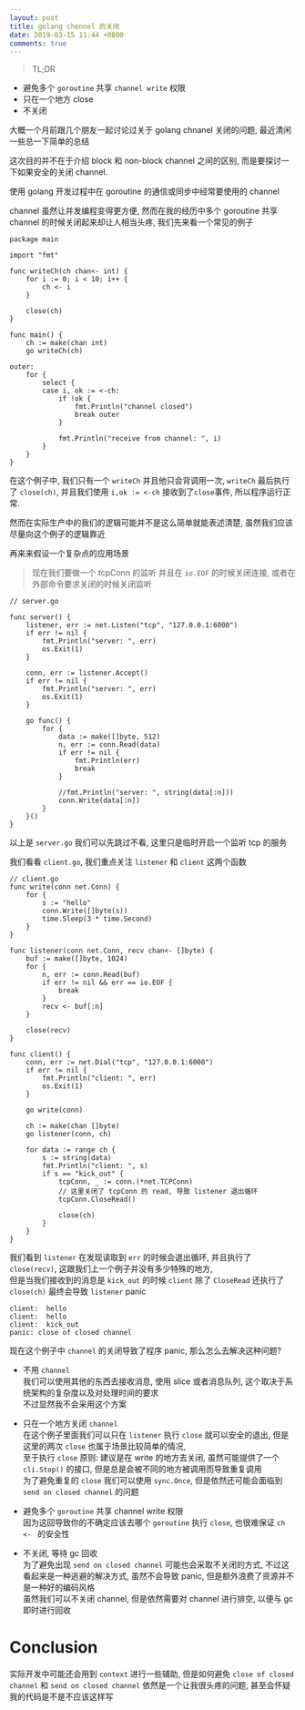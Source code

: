 ```yaml
---
layout: post
title: golang chennel 的关闭
date: 2019-03-15 11:44 +0800
comments: true
---
```


> TL;DR
- 避免多个 `goroutine` 共享 `channel write` 权限  
- 只在一个地方 close
- 不关闭

大概一个月前跟几个朋友一起讨论过关于 golang chnanel 关闭的问题, 最近清闲一些总一下简单的总结  

这次目的并不在于介绍 block 和 non-block channel 之间的区别, 而是要探讨一下如果安全的关闭 channel.  

使用 golang 开发过程中在 goroutine 的通信或同步中经常要使用的 channel  

channel 虽然让并发编程变得更方便, 然而在我的经历中多个 goroutine 共享 channel 的时候关闭起来却让人相当头疼, 我们先来看一个常见的例子  
```golang
package main

import "fmt"

func writeCh(ch chan<- int) {
	for i := 0; i < 10; i++ {
		ch <- i
	}

	close(ch)
}

func main() {
	ch := make(chan int)
	go writeCh(ch)

outer:
	for {
		select {
		case i, ok := <-ch:
			if !ok {
				fmt.Println("channel closed")
				break outer
			}

			fmt.Println("receive from channel: ", i)
		}
	}
}
```
在这个例子中, 我们只有一个 `writeCh` 并且他只会背调用一次, `writeCh` 最后执行了 `close(ch)`, 并且我们使用 `i,ok := <-ch` 接收到了`close`事件, 所以程序运行正常.  

然而在实际生产中的我们的逻辑可能并不是这么简单就能表述清楚, 虽然我们应该尽量向这个例子的逻辑靠近  

再来来假设一个复杂点的应用场景  
> 现在我们要做一个 tcpConn 的监听 并且在 `io.EOF` 的时候关闭连接, 或者在外部命令要求关闭的时候关闭监听  

```golang
// server.go

func server() {
	listener, err := net.Listen("tcp", "127.0.0.1:6000")
	if err != nil {
		fmt.Println("server: ", err)
		os.Exit(1)
	}

	conn, err := listener.Accept()
	if err != nil {
		fmt.Println("server: ", err)
		os.Exit(1)
	}

	go func() {
		for {
			data := make([]byte, 512)
			n, err := conn.Read(data)
			if err != nil {
				fmt.Println(err)
				break
			}

			//fmt.Println("server: ", string(data[:n]))
			conn.Write(data[:n])
		}
	}()
}
```
以上是 `server.go` 我们可以先跳过不看, 这里只是临时开启一个监听 tcp 的服务  

我们看看 `client.go`,  我们重点关注 `listener` 和 `client` 这两个函数  
```golang
// client.go
func write(conn net.Conn) {
	for {
		s := "hello"
		conn.Write([]byte(s))
		time.Sleep(3 * time.Second)
	}
}

func listener(conn net.Conn, recv chan<- []byte) {
	buf := make([]byte, 1024)
	for {
		n, err := conn.Read(buf)
		if err != nil && err == io.EOF {
			break
		}
		recv <- buf[:n]
	}

	close(recv)
}

func client() {
	conn, err := net.Dial("tcp", "127.0.0.1:6000")
	if err != nil {
		fmt.Println("client: ", err)
		os.Exit(1)
	}

	go write(conn)

	ch := make(chan []byte)
	go listener(conn, ch)

	for data := range ch {
		s := string(data)
		fmt.Println("client: ", s)
		if s == "kick_out" {
			tcpConn, _ := conn.(*net.TCPConn)
            // 这里关闭了 tcpConn 的 read, 导致 listener 退出循环
			tcpConn.CloseRead()

			close(ch)
		}
	}
}
```
我们看到 `listener` 在发现读取到 `err` 的时候会退出循环, 并且执行了 `close(recv)`, 这跟我们上一个例子并没有多少特殊的地方,   
但是当我们接收到的消息是 `kick_out` 的时候 `client` 除了 `CloseRead` 还执行了 `close(ch)` 最终会导致 `listener` panic  
```text
client:  hello
client:  hello
client:  kick_out
panic: close of closed channel
```

现在这个例子中 `channel` 的关闭导致了程序 panic, 那么怎么去解决这种问题?  

- 不用 `channel`  
我们可以使用其他的东西去接收消息, 使用 slice 或者消息队列, 这个取决于系统架构的复杂度以及对处理时间的要求  
不过显然我不会采用这个方案

- 只在一个地方关闭 `channel`  
在这个例子里面我们可以只在 `listener` 执行 `close` 就可以安全的退出, 但是这里的两次 `close` 也属于场景比较简单的情况,   
至于执行 `close` 原则: 建议是在 write 的地方去关闭, 虽然可能提供了一个 `cli.Stop()` 的接口, 但是总是会被不同的地方被调用而导致重复调用  
为了避免重复的 `close` 我们可以使用 `sync.Once`, 但是依然还可能会面临到 `send on closed channel` 的问题

- 避免多个 `goroutine` 共享 channel write 权限  
因为这回导致你的不确定应该去哪个 `goroutine` 执行 `close`, 也很难保证 `ch <- ` 的安全性

- 不关闭, 等待 gc 回收  
为了避免出现 `send on closed channel` 可能也会采取不关闭的方式,  不过这看起来是一种逃避的解决方式, 虽然不会导致 panic, 但是额外浪费了资源并不是一种好的编码风格  
虽然我们可以不关闭 channel, 但是依然需要对 channel 进行排空, 以便与 gc 即时进行回收

#  Conclusion
实际开发中可能还会用到 `context` 进行一些辅助, 但是如何避免 `close of closed channel` 和 `send on closed channel` 依然是一个让我很头疼的问题, 甚至会怀疑我的代码是不是不应该这样写
